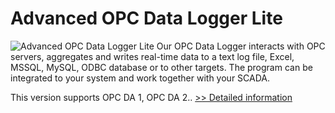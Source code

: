 # Advanced OPC Data Logger Lite
![Advanced OPC Data Logger Lite](https://mycommerce.akamaized.net/api/pimages/P300237326/BIG/300237326.PNG)
Our OPC Data Logger interacts with OPC servers, aggregates and writes real-time data to a text log file, Excel, MSSQL, MySQL, ODBC database or to other targets. The program can be integrated to your system and work together with your SCADA.

This version supports OPC DA 1, OPC DA 2..
[>> Detailed information](https://secure.shareit.com/shareit/product.html?productid=300237326&affiliateid=200057808)